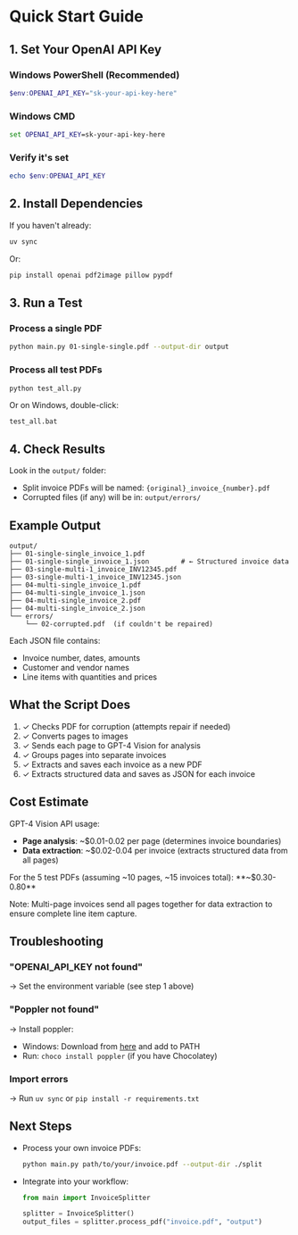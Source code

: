 # Quick Start Guide

## 1. Set Your OpenAI API Key

### Windows PowerShell (Recommended)
```powershell
$env:OPENAI_API_KEY="sk-your-api-key-here"
```

### Windows CMD
```cmd
set OPENAI_API_KEY=sk-your-api-key-here
```

### Verify it's set
```powershell
echo $env:OPENAI_API_KEY
```

## 2. Install Dependencies

If you haven't already:
```bash
uv sync
```

Or:
```bash
pip install openai pdf2image pillow pypdf
```

## 3. Run a Test

### Process a single PDF
```bash
python main.py 01-single-single.pdf --output-dir output
```

### Process all test PDFs
```bash
python test_all.py
```

Or on Windows, double-click:
```
test_all.bat
```

## 4. Check Results

Look in the `output/` folder:
- Split invoice PDFs will be named: `{original}_invoice_{number}.pdf`
- Corrupted files (if any) will be in: `output/errors/`

## Example Output

```
output/
├── 01-single-single_invoice_1.pdf
├── 01-single-single_invoice_1.json        # ← Structured invoice data
├── 03-single-multi-1_invoice_INV12345.pdf
├── 03-single-multi-1_invoice_INV12345.json
├── 04-multi-single_invoice_1.pdf
├── 04-multi-single_invoice_1.json
├── 04-multi-single_invoice_2.pdf
├── 04-multi-single_invoice_2.json
└── errors/
    └── 02-corrupted.pdf  (if couldn't be repaired)
```

Each JSON file contains:
- Invoice number, dates, amounts
- Customer and vendor names
- Line items with quantities and prices

## What the Script Does

1. ✓ Checks PDF for corruption (attempts repair if needed)
2. ✓ Converts pages to images
3. ✓ Sends each page to GPT-4 Vision for analysis
4. ✓ Groups pages into separate invoices
5. ✓ Extracts and saves each invoice as a new PDF
6. ✓ Extracts structured data and saves as JSON for each invoice

## Cost Estimate

GPT-4 Vision API usage:
- **Page analysis**: ~$0.01-0.02 per page (determines invoice boundaries)
- **Data extraction**: ~$0.02-0.04 per invoice (extracts structured data from all pages)

For the 5 test PDFs (assuming ~10 pages, ~15 invoices total): **~$0.30-0.80**

Note: Multi-page invoices send all pages together for data extraction to ensure complete line item capture.

## Troubleshooting

### "OPENAI_API_KEY not found"
→ Set the environment variable (see step 1 above)

### "Poppler not found"
→ Install poppler:
- Windows: Download from [here](https://github.com/oschwartz10612/poppler-windows/releases/) and add to PATH
- Run: `choco install poppler` (if you have Chocolatey)

### Import errors
→ Run `uv sync` or `pip install -r requirements.txt`

## Next Steps

- Process your own invoice PDFs:
  ```bash
  python main.py path/to/your/invoice.pdf --output-dir ./split
  ```

- Integrate into your workflow:
  ```python
  from main import InvoiceSplitter
  
  splitter = InvoiceSplitter()
  output_files = splitter.process_pdf("invoice.pdf", "output")
  ```

